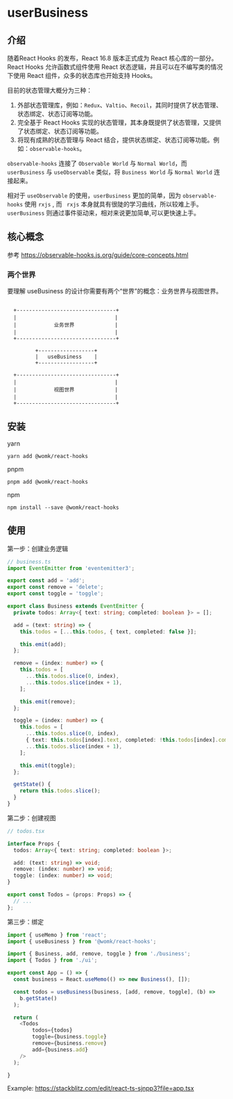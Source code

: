 # userBusiness

## 介绍

随着React Hooks 的发布，React 16.8 版本正式成为 React 核心库的一部分。React Hooks 允许函数式组件使用 React 状态逻辑，并且可以在不编写类的情况下使用 React 组件，众多的状态库也开始支持 Hooks。

目前的状态管理大概分为三种：

1. 外部状态管理库，例如：`Redux`、`Valtio`、`Recoil`，其同时提供了状态管理、状态绑定、状态订阅等功能。
2. 完全基于 React Hooks 实现的状态管理，其本身既提供了状态管理，又提供了状态绑定、状态订阅等功能。
3. 将现有成熟的状态管理与 React 结合，提供状态绑定、状态订阅等功能。例如：`observable-hooks`。

`observable-hooks` 连接了 `Observable World` 与 `Normal World`，而 `userBusiness` 与 `useObservable` 类似，将 `Business World` 与 `Normal World` 连接起来。

相对于 `useObservable` 的使用，`userBusiness` 更加的简单，因为 `observable-hooks` 使用 `rxjs` , 而 ` rxjs` 本身就具有很陡的学习曲线，所以较难上手。`userBusiness` 则通过事件驱动来，相对来说更加简单,可以更快速上手。

## 核心概念

参考 https://observable-hooks.js.org/guide/core-concepts.html

### 两个世界

要理解 useBusiness 的设计你需要有两个“世界”的概念：业务世界与视图世界。

```

  +--------------------------------+
  |             　　　　            |
  |            业务世界             |
  |             　　　　            |
  +--------------------------------+

         +------------------+
         |   useBusiness    |
         +------------------+

  +--------------------------------+
  |             　　　　            |
  |            视图世界             |
  |             　　　　            |
  +--------------------------------+

```

## 安装

yarn

```
yarn add @womk/react-hooks
```

pnpm

```
pnpm add @womk/react-hooks
```

npm

```
npm install --save @womk/react-hooks
```

## 使用

第一步：创建业务逻辑

```ts
// business.ts
import EventEmitter from 'eventemitter3';

export const add = 'add';
export const remove = 'delete';
export const toggle = 'toggle';

export class Business extends EventEmitter {
  private todos: Array<{ text: string; completed: boolean }> = [];

  add = (text: string) => {
    this.todos = [...this.todos, { text, completed: false }];

    this.emit(add);
  };

  remove = (index: number) => {
    this.todos = [
      ...this.todos.slice(0, index),
      ...this.todos.slice(index + 1),
    ];

    this.emit(remove);
  };

  toggle = (index: number) => {
    this.todos = [
      ...this.todos.slice(0, index),
      { text: this.todos[index].text, completed: !this.todos[index].completed },
      ...this.todos.slice(index + 1),
    ];

    this.emit(toggle);
  };

  getState() {
    return this.todos.slice();
  }
}
```

第二步：创建视图

```ts
// todos.tsx

interface Props {
  todos: Array<{ text: string; completed: boolean }>;

  add: (text: string) => void;
  remove: (index: number) => void;
  toggle: (index: number) => void;
}

export const Todos = (props: Props) => {
  // ...
};
```

第三步：绑定

```ts
import { useMemo } from 'react';
import { useBusiness } from '@womk/react-hooks';

import { Business, add, remove, toggle } from './business';
import { Todos } from './ui';

export const App = () => {
  const business = React.useMemo(() => new Business(), []);

  const todos = useBusiness(business, [add, remove, toggle], (b) =>
    b.getState()
  );

  return (
    <Todos
        todos={todos}
        toggle={business.toggle}
        remove={business.remove}
        add={business.add}
    />
  );

}

```

Example: https://stackblitz.com/edit/react-ts-sjnpp3?file=app.tsx
